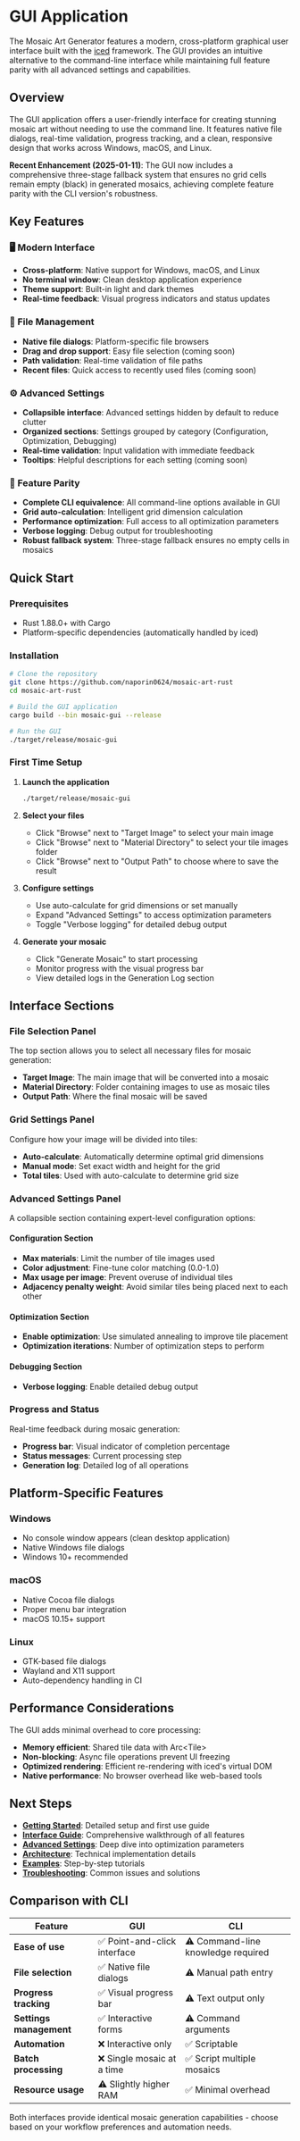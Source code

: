 # GUI Application

The Mosaic Art Generator features a modern, cross-platform graphical user interface built with the [iced](https://github.com/iced-rs/iced) framework. The GUI provides an intuitive alternative to the command-line interface while maintaining full feature parity with all advanced settings and capabilities.

## Overview

The GUI application offers a user-friendly interface for creating stunning mosaic art without needing to use the command line. It features native file dialogs, real-time validation, progress tracking, and a clean, responsive design that works across Windows, macOS, and Linux.

**Recent Enhancement (2025-01-11)**: The GUI now includes a comprehensive three-stage fallback system that ensures no grid cells remain empty (black) in generated mosaics, achieving complete feature parity with the CLI version's robustness.

## Key Features

### 🖥️ Modern Interface

- **Cross-platform**: Native support for Windows, macOS, and Linux
- **No terminal window**: Clean desktop application experience
- **Theme support**: Built-in light and dark themes
- **Real-time feedback**: Visual progress indicators and status updates

### 📁 File Management

- **Native file dialogs**: Platform-specific file browsers
- **Drag and drop support**: Easy file selection (coming soon)
- **Path validation**: Real-time validation of file paths
- **Recent files**: Quick access to recently used files (coming soon)

### ⚙️ Advanced Settings

- **Collapsible interface**: Advanced settings hidden by default to reduce clutter
- **Organized sections**: Settings grouped by category (Configuration, Optimization, Debugging)
- **Real-time validation**: Input validation with immediate feedback
- **Tooltips**: Helpful descriptions for each setting (coming soon)

### 🎯 Feature Parity

- **Complete CLI equivalence**: All command-line options available in GUI
- **Grid auto-calculation**: Intelligent grid dimension calculation
- **Performance optimization**: Full access to all optimization parameters
- **Verbose logging**: Debug output for troubleshooting
- **Robust fallback system**: Three-stage fallback ensures no empty cells in mosaics

## Quick Start

### Prerequisites

- Rust 1.88.0+ with Cargo
- Platform-specific dependencies (automatically handled by iced)

### Installation

```bash
# Clone the repository
git clone https://github.com/naporin0624/mosaic-art-rust
cd mosaic-art-rust

# Build the GUI application
cargo build --bin mosaic-gui --release

# Run the GUI
./target/release/mosaic-gui
```

### First Time Setup

1. **Launch the application**

   ```bash
   ./target/release/mosaic-gui
   ```

2. **Select your files**

   - Click "Browse" next to "Target Image" to select your main image
   - Click "Browse" next to "Material Directory" to select your tile images folder
   - Click "Browse" next to "Output Path" to choose where to save the result

3. **Configure settings**

   - Use auto-calculate for grid dimensions or set manually
   - Expand "Advanced Settings" to access optimization parameters
   - Toggle "Verbose logging" for detailed debug output

4. **Generate your mosaic**
   - Click "Generate Mosaic" to start processing
   - Monitor progress with the visual progress bar
   - View detailed logs in the Generation Log section

## Interface Sections

### File Selection Panel

The top section allows you to select all necessary files for mosaic generation:

- **Target Image**: The main image that will be converted into a mosaic
- **Material Directory**: Folder containing images to use as mosaic tiles
- **Output Path**: Where the final mosaic will be saved

### Grid Settings Panel

Configure how your image will be divided into tiles:

- **Auto-calculate**: Automatically determine optimal grid dimensions
- **Manual mode**: Set exact width and height for the grid
- **Total tiles**: Used with auto-calculate to determine grid size

### Advanced Settings Panel

A collapsible section containing expert-level configuration options:

#### Configuration Section

- **Max materials**: Limit the number of tile images used
- **Color adjustment**: Fine-tune color matching (0.0-1.0)
- **Max usage per image**: Prevent overuse of individual tiles
- **Adjacency penalty weight**: Avoid similar tiles being placed next to each other

#### Optimization Section

- **Enable optimization**: Use simulated annealing to improve tile placement
- **Optimization iterations**: Number of optimization steps to perform

#### Debugging Section

- **Verbose logging**: Enable detailed debug output

### Progress and Status

Real-time feedback during mosaic generation:

- **Progress bar**: Visual indicator of completion percentage
- **Status messages**: Current processing step
- **Generation log**: Detailed log of all operations

## Platform-Specific Features

### Windows

- No console window appears (clean desktop application)
- Native Windows file dialogs
- Windows 10+ recommended

### macOS

- Native Cocoa file dialogs
- Proper menu bar integration
- macOS 10.15+ support

### Linux

- GTK-based file dialogs
- Wayland and X11 support
- Auto-dependency handling in CI

## Performance Considerations

The GUI adds minimal overhead to core processing:

- **Memory efficient**: Shared tile data with Arc\<Tile>
- **Non-blocking**: Async file operations prevent UI freezing
- **Optimized rendering**: Efficient re-rendering with iced's virtual DOM
- **Native performance**: No browser overhead like web-based tools

## Next Steps

- **[Getting Started](./getting-started)**: Detailed setup and first use guide
- **[Interface Guide](./interface-guide)**: Comprehensive walkthrough of all features
- **[Advanced Settings](./advanced-settings)**: Deep dive into optimization parameters
- **[Architecture](./architecture)**: Technical implementation details
- **[Examples](./examples)**: Step-by-step tutorials
- **[Troubleshooting](./troubleshooting)**: Common issues and solutions

## Comparison with CLI

| Feature                 | GUI                          | CLI                                |
| ----------------------- | ---------------------------- | ---------------------------------- |
| **Ease of use**         | ✅ Point-and-click interface | ⚠️ Command-line knowledge required |
| **File selection**      | ✅ Native file dialogs       | ⚠️ Manual path entry               |
| **Progress tracking**   | ✅ Visual progress bar       | ⚠️ Text output only                |
| **Settings management** | ✅ Interactive forms         | ⚠️ Command arguments               |
| **Automation**          | ❌ Interactive only          | ✅ Scriptable                      |
| **Batch processing**    | ❌ Single mosaic at a time   | ✅ Script multiple mosaics         |
| **Resource usage**      | ⚠️ Slightly higher RAM       | ✅ Minimal overhead                |

Both interfaces provide identical mosaic generation capabilities - choose based on your workflow preferences and automation needs.
